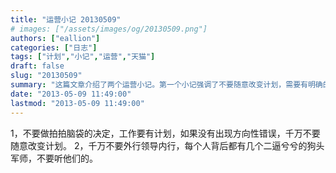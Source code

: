 ```yaml
---
title: "运营小记 20130509"
# images: ["/assets/images/og/20130509.png"]
authors: ["eallion"]
categories: ["日志"]
tags: ["计划","小记","运营","天猫"]
draft: false
slug: "20130509"
summary: "这篇文章介绍了两个运营小记。第一个小记强调了不要随意改变计划，需要有明确的工作计划和方向。第二个小记告诫不要被外行领导内行，不要听那些自以为是的军师的建议。"
date: "2013-05-09 11:49:00"
lastmod: "2013-05-09 11:49:00"
---
```


1，不要做拍拍脑袋的决定，工作要有计划，如果没有出现方向性错误，千万不要随意改变计划。
2，千万不要外行领导内行，每个人背后都有几个二逼兮兮的狗头军师，不要听他们的。
